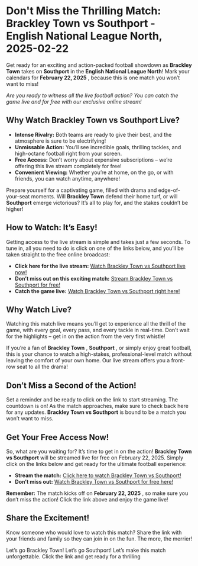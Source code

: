 # Don't Miss the Thrilling Match: Brackley Town vs Southport - English National League North, 2025-02-22

Get ready for an exciting and action-packed football showdown as **Brackley Town** takes on **Southport** in the **English National League North**! Mark your calendars for **February 22, 2025** , because this is one match you won’t want to miss!

_Are you ready to witness all the live football action? You can catch the game live and for free with our exclusive online stream!_

## Why Watch Brackley Town vs Southport Live?

- **Intense Rivalry:** Both teams are ready to give their best, and the atmosphere is sure to be electrifying!
- **Unmissable Action:** You’ll see incredible goals, thrilling tackles, and high-octane football right from your screen.
- **Free Access:** Don’t worry about expensive subscriptions – we’re offering this live stream completely for free!
- **Convenient Viewing:** Whether you’re at home, on the go, or with friends, you can watch anytime, anywhere!

Prepare yourself for a captivating game, filled with drama and edge-of-your-seat moments. Will **Brackley Town** defend their home turf, or will **Southport** emerge victorious? It’s all to play for, and the stakes couldn’t be higher!

## How to Watch: It’s Easy!

Getting access to the live stream is simple and takes just a few seconds. To tune in, all you need to do is click on one of the links below, and you’ll be taken straight to the free online broadcast:

- **Click here for the live stream:** [Watch Brackley Town vs Southport live now!](https://tinyurl.com/livestreamfreeo?st=Brackley+Town+vs+Southport&si=gh)
- **Don’t miss out on this exciting match:** [Stream Brackley Town vs Southport for free!](https://tinyurl.com/livestreamfreeo?st=Brackley+Town+vs+Southport&si=gh)
- **Catch the game live:** [Watch Brackley Town vs Southport right here!](https://tinyurl.com/livestreamfreeo?st=Brackley+Town+vs+Southport&si=gh)

## Why Watch Live?

Watching this match live means you’ll get to experience all the thrill of the game, with every goal, every pass, and every tackle in real-time. Don’t wait for the highlights – get in on the action from the very first whistle!

If you’re a fan of **Brackley Town** , **Southport** , or simply enjoy great football, this is your chance to watch a high-stakes, professional-level match without leaving the comfort of your own home. Our live stream offers you a front-row seat to all the drama!

## Don’t Miss a Second of the Action!

Set a reminder and be ready to click on the link to start streaming. The countdown is on! As the match approaches, make sure to check back here for any updates. **Brackley Town vs Southport** is bound to be a match you won’t want to miss.

## Get Your Free Access Now!

So, what are you waiting for? It’s time to get in on the action! **Brackley Town vs Southport** will be streamed live for free on February 22, 2025. Simply click on the links below and get ready for the ultimate football experience:

- **Stream the match:** [Click here to watch Brackley Town vs Southport!](https://tinyurl.com/livestreamfreeo?st=Brackley+Town+vs+Southport&si=gh)
- **Don’t miss out:** [Watch Brackley Town vs Southport for free here!](https://tinyurl.com/livestreamfreeo?st=Brackley+Town+vs+Southport&si=gh)

**Remember:** The match kicks off on **February 22, 2025** , so make sure you don’t miss the action! Click the link above and enjoy the game live!

## Share the Excitement!

Know someone who would love to watch this match? Share the link with your friends and family so they can join in on the fun. The more, the merrier!

Let’s go Brackley Town! Let’s go Southport! Let’s make this match unforgettable. Click the link and get ready for a thrilling
